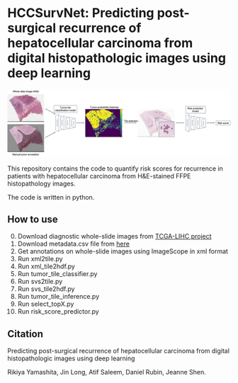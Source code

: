 # HCCSurvNet: Predicting post-surgical recurrence of hepatocellular carcinoma from digital histopathologic images using deep learning  
  
![method_outline](method_outline.png)  

This repository contains the code to quantify risk scores for recurrence in patients with hepatocellular carcinoma from H&E-stained FFPE histopathology images.

The code is written in python.  

## How to use

0. Download diagnostic whole-slide images from [TCGA-LIHC project](https://portal.gdc.cancer.gov/projects/TCGA-LIHC)  
1. Download metadata.csv file from [here](https://gdc.cancer.gov/about-data/publications/PanCan-Clinical-2018)  
2. Get annotations on whole-slide images using ImageScope in xml format  
3. Run xml2tile.py  
4. Run xml_tile2hdf.py  
5. Run tumor_tile_classifier.py  
6. Run svs2tile.py  
7. Run svs_tile2hdf.py  
8. Run tumor_tile_inference.py  
9. Run select_topX.py  
10. Run risk_score_predictor.py  

## Citation
Predicting post-surgical recurrence of hepatocellular carcinoma from digital histopathologic images using deep learning  

Rikiya Yamashita, Jin Long, Atif Saleem, Daniel Rubin, Jeanne Shen.  
